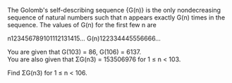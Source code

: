  <p>The Golomb's self-describing sequence {G(n)} is the only nondecreasing sequence of natural numbers such that n appears exactly G(n) times in the sequence. The values of G(n) for the first few n are</p>    <p>    n123456789101112131415&hellip;  G(n)122334445556666&hellip;</p>    <p>You are given that G(103) = 86, G(106) = 6137.<br />  You are also given that &Sigma;G(n3) = 153506976 for 1 &le; n &lt; 103.</p>    <p>Find &Sigma;G(n3) for 1 &le; n &lt; 106.</p>      